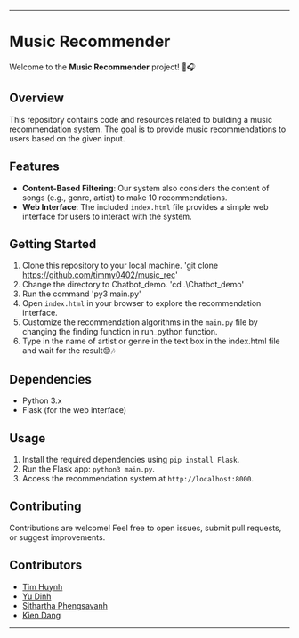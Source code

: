 
---

# Music Recommender

Welcome to the **Music Recommender** project! 🎵🎧

## Overview

This repository contains code and resources related to building a music recommendation system. The goal is to provide music recommendations to users based on the given input.

## Features

- **Content-Based Filtering**: Our system also considers the content of songs (e.g., genre, artist) to make 10 recommendations.
- **Web Interface**: The included `index.html` file provides a simple web interface for users to interact with the system.

## Getting Started

1. Clone this repository to your local machine. 'git clone https://github.com/timmy0402/music_rec'
2. Change the directory to Chatbot_demo. 'cd .\Chatbot_demo\'
3. Run the command 'py3 main.py' 
4. Open `index.html` in your browser to explore the recommendation interface.
5. Customize the recommendation algorithms in the `main.py` file by changing the finding function in run_python function.
6. Type in the name of artist or genre in the text box in the index.html file and wait for the result😊🎶

## Dependencies

- Python 3.x
- Flask (for the web interface)

## Usage

1. Install the required dependencies using `pip install Flask`.
2. Run the Flask app: `python3 main.py`.
3. Access the recommendation system at `http://localhost:8000`.

## Contributing

Contributions are welcome! Feel free to open issues, submit pull requests, or suggest improvements.

## Contributors 
- [Tim Huynh](www.linkedin.com/in/minh-nhat-huynh)
- [Yu Dinh](https://www.linkedin.com/in/dudinh1/)
- [Sithartha Phengsavanh](https://www.linkedin.com/in/sithartha-phengsavanh-b267a1228/)
- [Kien Dang](https://www.linkedin.com/in/kiendang1403/)
---
